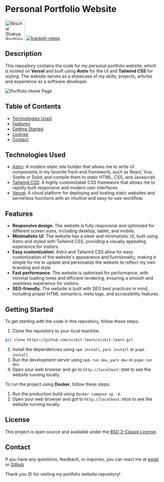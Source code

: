 # Personal Portfolio Website

<img src="https://res.cloudinary.com/dt7uxtenl/image/upload/v1681482414/logo_bsz71i.png" alt="Nischal Shakya Portfolio Logo" height="64">

<a href="https://trackgit.com">
  <img src="https://us-central1-trackgit-analytics.cloudfunctions.net/token/ping/lgf0snvafsfjybepqxhl" alt="trackgit-views" />
</a>

## Description

This repository contains the code for my personal portfolio website, which is hosted on **Vercel** and built using **Astro** for the UI and **Tailwind CSS** for styling. The website serves as a showcase of my skills, projects, articles and experience as a software developer.

![Portfolio Home Page](https://res.cloudinary.com/dt7uxtenl/image/upload/v1681319319/frontpage_jmdvtk.png)

## Table of Contents

- [Technologies Used](#technologies-used)
- [Features](#features)
- [Getting Started](#getting-started)
- [License](#license)
- [Contact](#contact)

## Technologies Used

- [Astro](https://astro.build/): A modern static site builder that allows me to write UI components in my favorite front-end framework, such as React, Vue, Svelte or Solid, and compile them to static HTML, CSS, and Javascript.
- [Tailwind CSS](https://tailwindcss.com/): A highly customizable CSS framework that allows me to rapidly built responsive and modern user interfaces.
- [Vercel](https://vercel.com/): A cloud platform for deploying and hosting static websites and serverless functions with an intuitive and easy-to-use-workflow.

## Features

- **Responsive design**: The website is fully responsive and optimized for different screen sizes, including desktop, tablet, and mobile.
- **Minimalistic UI**: The website has a sleek and minimalistic UI, built using Astro and styled with Tailwind CSS, providing a visually appealing experience for visitors.
- **Easy customization**: Astro and Tailwind CSS allow for easy customization of the website's appearance and functionality, making it simple for me to update and personalize the website to reflect my own branding and style.
- **Fast performance**: The website is optimized for performance, with minimal loading times and efficient rendering, ensuring a smooth and seamless experience for visitors.
- **SEO-friendly**: The website is built with SEO best practices in mind, including proper HTML semantics, meta tags, and accessibility features.

## Getting Started

To get starting with the code in this repository, follow these steps:

1. Clone the repository to your local machine.

```bash
git clone https://github.com/scikit-learn/scikit-learn.git
```

2. Install the dependencies using `npm install`, `yarn install` or `pnpm install`.
3. Run the development server using `npm run dev`, `yarn dev` or `pnpm run dev`
4. Open your web browser and go to `http://localhost:3000` to see the website running locally.

To run the project using **Docker**, follow these steps:

1. Run the production build using `docker compose up -d`.
2. Open your web browser and got to `http://localhost:8910` to see the website running locally.

## License

This project is open source and available under the [BSD 3-Clause License](https://opensource.org/license/bsd-3-clause/).

## Contact

If you have any questions, feedback, or inquiries, you can react me at <a href='mailto:nischalshakya2015@gmail.com'>email</a> or [Github](https://github.com/Nischal2015/)

Thank you :heart_eyes: for visiting my portfolio website repository!
